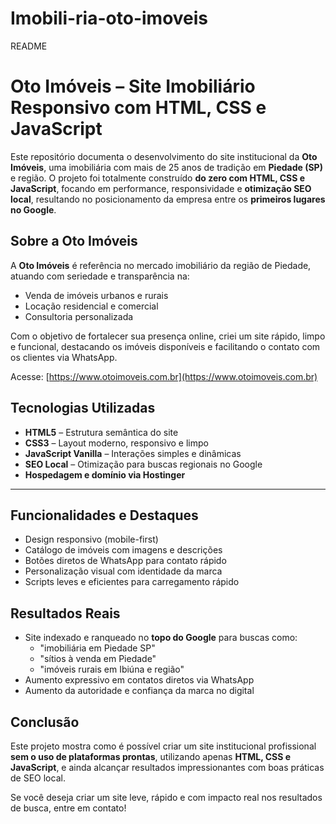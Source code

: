 # Imobili-ria-oto-imoveis

README
# Oto Imóveis – Site Imobiliário Responsivo com HTML, CSS e JavaScript

Este repositório documenta o desenvolvimento do site institucional da **Oto Imóveis**, uma imobiliária com mais de 25 anos de tradição em **Piedade (SP)** e região. O projeto foi totalmente construído **do zero com HTML, CSS e JavaScript**, focando em performance, responsividade e **otimização SEO local**, resultando no posicionamento da empresa entre os **primeiros lugares no Google**.


## Sobre a Oto Imóveis

A **Oto Imóveis** é referência no mercado imobiliário da região de Piedade, atuando com seriedade e transparência na:

- Venda de imóveis urbanos e rurais  
- Locação residencial e comercial  
- Consultoria personalizada

Com o objetivo de fortalecer sua presença online, criei um site rápido, limpo e funcional, destacando os imóveis disponíveis e facilitando o contato com os clientes via WhatsApp.

 Acesse: [https://www.otoimoveis.com.br](https://www.otoimoveis.com.br)


## Tecnologias Utilizadas

- **HTML5** – Estrutura semântica do site  
- **CSS3** – Layout moderno, responsivo e limpo  
- **JavaScript Vanilla** – Interações simples e dinâmicas  
- **SEO Local** – Otimização para buscas regionais no Google  
- **Hospedagem e domínio via Hostinger**

---

## Funcionalidades e Destaques

- Design responsivo (mobile-first)  
- Catálogo de imóveis com imagens e descrições  
- Botões diretos de WhatsApp para contato rápido  
- Personalização visual com identidade da marca  
- Scripts leves e eficientes para carregamento rápido  


## Resultados Reais

- Site indexado e ranqueado no **topo do Google** para buscas como:
  - "imobiliária em Piedade SP"
  - "sítios à venda em Piedade"
  - "imóveis rurais em Ibiúna e região"
- Aumento expressivo em contatos diretos via WhatsApp  
- Aumento da autoridade e confiança da marca no digital

## Conclusão

Este projeto mostra como é possível criar um site institucional profissional **sem o uso de plataformas prontas**, utilizando apenas **HTML, CSS e JavaScript**, e ainda alcançar resultados impressionantes com boas práticas de SEO local.

Se você deseja criar um site leve, rápido e com impacto real nos resultados de busca, entre em contato!
